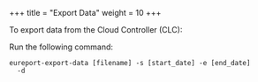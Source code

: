 +++
title = "Export Data"
weight = 10
+++

To export data from the Cloud Controller (CLC): 

Run the following command: 

    eureport-export-data [filename] -s [start_date] -e [end_date]
      -d

